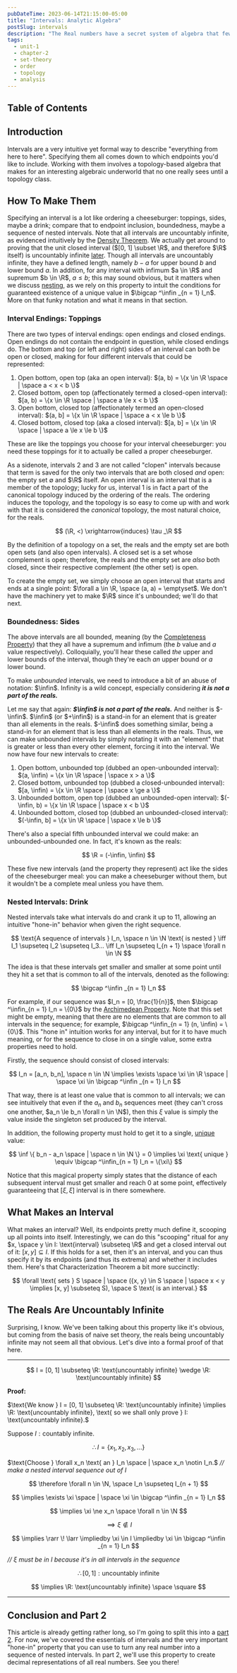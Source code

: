 ```yaml
---
pubDateTime: 2023-06-14T21:15:00-05:00
title: "Intervals: Analytic Algebra"
postSlug: intervals
description: "The Real numbers have a secret system of algebra that few know about! Learn more here"
tags:
  - unit-1
  - chapter-2
  - set-theory
  - order
  - topology
  - analysis
---
```


## Table of Contents

## Introduction

Intervals are a very intuitive yet formal way to describe "everything from here to here". Specifying them all comes down to which endpoints you'd like to include. Working with them involves a topology-based algebra that makes for an interesting algebraic underworld that no one really sees until a topology class.

## How To Make Them

Specifying an interval is a lot like ordering a cheeseburger: toppings, sides, maybe a drink; compare that to endpoint inclusion, boundedness, maybe a sequence of nested intervals. Note that all intervals are uncountably infinite, as evidenced intuitively by the [Density Theorem](./completeness-applications#density-theorem-how-the-rationals-fit-in). We actually get around to proving that the unit closed interval ($[0, 1] \subset \R$, and therefore $\R$ itself) is uncountably infinite [later](#the-reals-are-uncountably-infinite). Though all intervals are uncountably infinite, they have a defined length, namely $b - a$ for upper bound $b$ and lower bound $a$. In addition, for any interval with infimum $a \in \R$ and supremum $b \in \R$, $a \le b$; this may sound obvious, but it matters when we discuss [nesting](#nested-intervals-drink), as we rely on this property to intuit the conditions for guaranteed existence of a unique value in $\bigcap ^\infin _{n = 1} I_n$. More on that funky notation and what it means in that section.

### Interval Endings: Toppings

There are two types of interval endings: open endings and closed endings. Open endings do not contain the endpoint in question, while closed endings do. The bottom and top (or left and right) sides of an interval can both be open or closed, making for four different intervals that could be represented:

1. Open bottom, open top (aka an open interval): $(a, b) = \{x \in \R \space | \space a < x < b \}$
2. Closed bottom, open top (affectionately termed a closed-open interval): $[a, b) = \{x \in \R \space | \space a \le x < b \}$
3. Open bottom, closed top (affectionately termed an open-closed interval): $(a, b] = \{x \in \R \space | \space a < x \le b \}$
4. Closed bottom, closed top (aka a closed interval): $[a, b] = \{x \in \R \space | \space a \le x \le b \}$

These are like the toppings you choose for your interval cheeseburger: you need these toppings for it to actually be called a proper cheeseburger.

As a sidenote, intervals 2 and 3 are not called "clopen" intervals because that term is saved for the only two intervals that are both closed _and_ open: the empty set $\emptyset$ and $\R$ itself. An open interval is an interval that is a member of the topology; lucky for us, interval 1 is in fact a part of the canonical topology induced by the ordering of the reals. The ordering induces the topology, and the topology is so easy to come up with and work with that it is considered the _canonical_ topology, the most natural choice, for the reals.

$$
(\R, <) \xrightarrow{induces} \tau _\R
$$

By the definition of a topology on a set, the reals and the empty set are both open sets (and also open intervals). A closed set is a set whose complement is open; therefore, the reals and the empty set are _also_ both closed, since their respective complement (the other set) is open.

To create the empty set, we simply choose an open interval that starts and ends at a single point: $\forall a \in \R, \space (a, a) = \emptyset$. We don't have the machinery yet to make $\R$ since it's unbounded; we'll do that next.

### Boundedness: Sides

The above intervals are all bounded, meaning (by the [Completeness Property](./complete-jewel-of-reals#completeness-the-answer-to-the-big-question)) that they all have a supremum and infimum (the $b$ value and $a$ value respectively). Colloquially, you'll hear these called _the_ upper and lower bounds of the interval, though they're each _an_ upper bound or _a_ lower bound.

To make _unbounded_ intervals, we need to introduce a bit of an abuse of notation: $\infin$. Infinity is a wild concept, especially considering **_it is not a part of the reals._**

Let me say that again: **_$\infin$ is not a part of the reals._** And neither is $-\infin$. $\infin$ (or $+\infin$) is a stand-in for an element that is greater than all elements in the reals. $-\infin$ does something similar, being a stand-in for an element that is less than all elements in the reals. Thus, we can make unbounded intervals by simply notating it with an "element" that is greater or less than every other element, forcing it into the interval. We now have four new intervals to create:

1. Open bottom, unbounded top (dubbed an open-unbounded interval): $(a, \infin) = \{x \in \R \space | \space x > a \}$
2. Closed bottom, unbounded top (dubbed a closed-unbounded interval): $[a, \infin) = \{x \in \R \space | \space x \ge a \}$
3. Unbounded bottom, open top (dubbed an unbounded-open interval): $(-\infin, b) = \{x \in \R \space | \space x < b \}$
4. Unbounded bottom, closed top (dubbed an unbounded-closed interval): $(-\infin, b] = \{x \in \R \space | \space x \le b \}$

There's also a special fifth unbounded interval we could make: an unbounded-unbounded one. In fact, it's known as the reals:

$$
\R = (-\infin, \infin)
$$

These five new intervals (and the property they represent) act like the sides of the cheeseburger meal: you can make a cheeseburger without them, but it wouldn't be a complete meal unless you have them.

### Nested Intervals: Drink

Nested intervals take what intervals do and crank it up to 11, allowing an intuitive "hone-in" behavior when given the right sequence.

$$
\text{A sequence of intervals } I_n, \space n \in \N \text{ is nested } \iff I_1 \supseteq I_2 \supseteq I_3... \iff I_n \supseteq I_{n + 1} \space \forall n \in \N
$$

The idea is that these intervals get smaller and smaller at some point until they hit a set that is common to all of the intervals, denoted as the following:

$$
\bigcap ^\infin _{n = 1} I_n
$$

For example, if our sequence was $I_n = [0, \frac{1}{n}]$, then $\bigcap ^\infin_{n = 1} I_n = \{0\}$ by the [Archimedean Property](./completeness-applications#archimedean-property-how-the-naturals-fit-in). Note that this set might be empty, meaning that there are no elements that are common to all intervals in the sequence; for example, $\bigcap ^\infin_{n = 1} (n, \infin) = \{0\}$. This "hone in" intuition works for any interval, but for it to have much meaning, or for the sequence to close in on a single value, some extra properties need to hold.

Firstly, the sequence should consist of closed intervals:

$$
I_n = [a_n, b_n], \space n \in \N \implies \exists \space \xi \in \R \space | \space \xi \in \bigcap ^\infin _{n = 1} I_n
$$

That way, there is at least one value that is common to all intervals; we can see intuitively that even if the $a_n$ and $b_n$ sequences meet (they can't cross one another, $a_n \le b_n \forall n \in \N$), then this $\xi$ value is simply the value inside the singleton set produced by the interval.

In addition, the following property must hold to get it to a single, [unique](./start-here#unique-or-only-such-elements) value:

$$
\inf \{ b_n - a_n \space | \space n \in \N \} = 0 \implies \xi \text{ unique } \equiv \bigcap ^\infin_{n = 1} I_n = \{\xi\}
$$

Notice that this magical property simply states that the distance of each subsequent interval must get smaller and reach 0 at some point, effectively guaranteeing that $[\xi, \xi]$ interval is in there somewhere.

## What Makes an Interval

What makes an interval? Well, its endpoints pretty much define it, scooping up all points into itself. Interestingly, we can do this "scooping" ritual for any $x, \space y \in I: \text{interval} \subseteq \R$ and get a closed interval out of it: $[x, y] \subseteq I$. If this holds for a set, then it's an interval, and you can thus specify it by its endpoints (and thus its extrema) and whether it includes them. Here's that Characterization Theorem a bit more succinctly:

$$
\forall \text{ sets } S \space | \space ({x, y} \in S \space | \space x < y \implies [x, y] \subseteq S), \space S \text{ is an interval.}
$$

## The Reals Are Uncountably Infinite

Surprising, I know. We've been talking about this property like it's obvious, but coming from the basis of naive set theory, the reals being uncountably infinite may not seem all that obvious. Let's dive into a formal proof of that here.

---

$$
I = [0, 1] \subseteq \R: \text{uncountably infinite} \wedge \R: \text{uncountably infinite}
$$

**Proof:**

$\text{We know } I = [0, 1] \subseteq \R: \text{uncountably infinite} \implies \R: \text{uncountably infinite}, \text{ so we shall only prove } I: \text{uncountably infinite}.$

$\text{Suppose } I: \text{countably infinite.}$

$$
\therefore I = \{x_1, x_2, x_3, ...\}
$$

$\text{Choose } \forall x_n \text{ an } I_n \space | \space x_n \notin I_n.$ _// make a nested interval sequence out of $I$_

$$
\therefore \forall n \in \N, \space I_n \supseteq I_{n + 1}
$$

$$
\implies \exists \xi \space | \space \xi \in \bigcap ^\infin _{n = 1} I_n
$$

$$
\implies \xi \ne x_n \space \forall n \in \N
$$

$$
\implies \xi \notin I
$$

$$
\implies \rarr \! \larr \impliedby \xi \in I \impliedby \xi \in \bigcap ^\infin _{n = 1} I_n
$$

_// $\xi$ must be in $I$ because it's in all intervals in the sequence_

$$
\therefore [0, 1]: \text{uncountably infinite}
$$

$$
\implies \R: \text{uncountably infinite} \space \square
$$

---

## Conclusion and Part 2

This article is already getting rather long, so I'm going to split this into a [part 2](./decimal-reps). For now, we've covered the essentials of intervals and the very important "hone-in" property that you can use to turn any real number into a sequence of nested intervals. In part 2, we'll use this property to create decimal representations of all real numbers. See you there!

